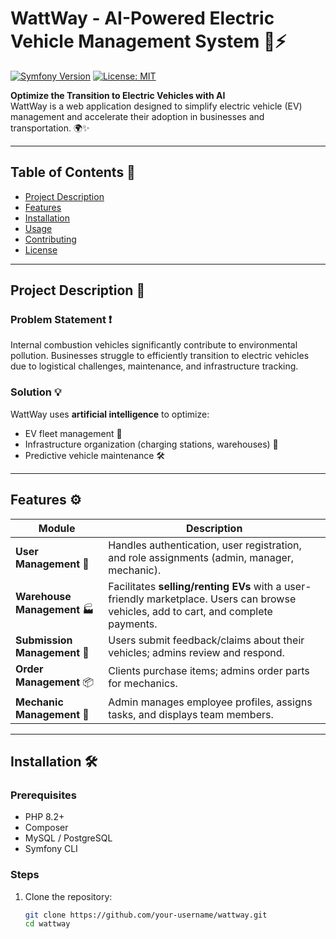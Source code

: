 # WattWay - AI-Powered Electric Vehicle Management System 🚗⚡

[![Symfony Version](https://img.shields.io/badge/Symfony-6.4-%23007ACC?logo=symfony)](https://symfony.com/)
[![License: MIT](https://img.shields.io/badge/License-MIT-blue.svg)](LICENSE)

**Optimize the Transition to Electric Vehicles with AI**  
WattWay is a web application designed to simplify electric vehicle (EV) management and accelerate their adoption in businesses and transportation. 🌍✨

---

## Table of Contents 📑
- [Project Description](#project-description-)
- [Features](#features-)
- [Installation](#installation-)
- [Usage](#usage-)
- [Contributing](#contributing-)
- [License](#license-)

---

## Project Description 🚀

### Problem Statement ❗
Internal combustion vehicles significantly contribute to environmental pollution. Businesses struggle to efficiently transition to electric vehicles due to logistical challenges, maintenance, and infrastructure tracking.

### Solution 💡
WattWay uses **artificial intelligence** to optimize:
- EV fleet management 🚚
- Infrastructure organization (charging stations, warehouses) 🔌
- Predictive vehicle maintenance 🛠️

---

## Features ⚙️

| Module                   | Description                                                                 |
|--------------------------|-----------------------------------------------------------------------------|
| **User Management** 🔐    | Handles authentication, user registration, and role assignments (admin, manager, mechanic). |
| **Warehouse Management** 🏭 | Facilitates **selling/renting EVs** with a user-friendly marketplace. Users can browse vehicles, add to cart, and complete payments. |
| **Submission Management** 📄 | Users submit feedback/claims about their vehicles; admins review and respond. |
| **Order Management** 📦    | Clients purchase items; admins order parts for mechanics.                  |
| **Mechanic Management** 🔧 | Admin manages employee profiles, assigns tasks, and displays team members. |

---

## Installation 🛠️

### Prerequisites
- PHP 8.2+
- Composer
- MySQL / PostgreSQL
- Symfony CLI

### Steps
1. Clone the repository:
   ```bash
   git clone https://github.com/your-username/wattway.git
   cd wattway
